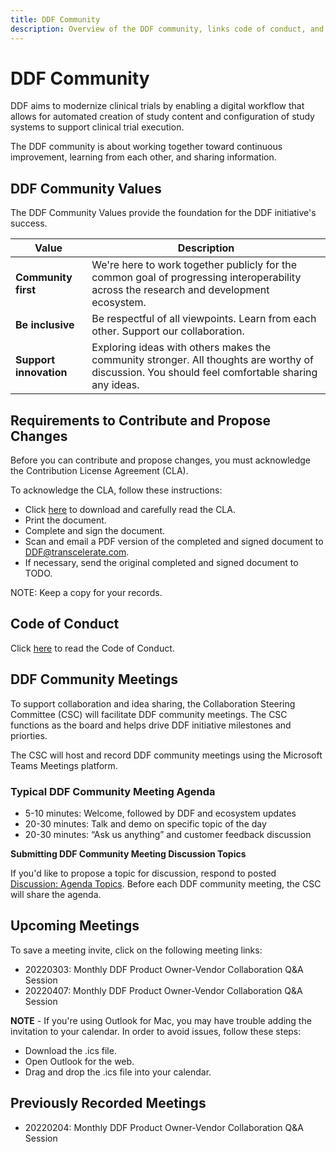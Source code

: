 ```yaml
---
title: DDF Community 
description: Overview of the DDF community, links code of conduct, and community meetings
---
```

# DDF Community

DDF aims to modernize clinical trials by enabling a digital workflow that allows for automated creation of study content and configuration of study systems to support clinical trial execution.

The DDF community is about working together toward continuous improvement, learning from each other, and sharing information.

## DDF Community Values

The DDF Community Values provide the foundation for the DDF initiative's success.

|Value                  |Description                                                                                                       |
|---                    |---                                                                                                               |
|**Community first**    |We're here to work together publicly for the common goal of progressing interoperability across the research and development ecosystem.|
|**Be inclusive**       |Be respectful of all viewpoints. Learn from each other. Support our collaboration.                 |
|**Support innovation** |Exploring ideas with others makes the community stronger. All thoughts are worthy of discussion. You should feel comfortable sharing any ideas.|

## Requirements to Contribute and Propose Changes

Before you can contribute and propose changes, you must acknowledge the Contribution License Agreement (CLA).

To acknowledge the CLA, follow these instructions:
- Click [here](CONTRIBUTING.md) to download and carefully read the CLA.
- Print the document.
- Complete and sign the document.
- Scan and email a PDF version of the completed and signed document to [DDF@transcelerate.com](mailto:DDF@transcelerate.com?subject=Signed%20CLA).
- If necessary, send the original completed and signed document to TODO.

NOTE: Keep a copy for your records.

## Code of Conduct

Click [here](CODE-OF-CONDUCT.md) to read the Code of Conduct.

## DDF Community Meetings
To support collaboration and idea sharing, the Collaboration Steering Committee (CSC) will facilitate DDF community meetings. The CSC functions as the board and helps drive DDF initiative milestones and priorties.

The CSC will host and record DDF community meetings using the Microsoft Teams Meetings platform. 

### Typical DDF Community Meeting Agenda

- 5-10 minutes: Welcome, followed by DDF and ecosystem updates
- 20-30 minutes: Talk and demo on specific topic of the day
- 20-30 minutes: “Ask us anything” and customer feedback discussion

**Submitting DDF Community Meeting Discussion Topics**

If you'd like to propose a topic for discussion, respond to posted [Discussion: Agenda Topics](https://github.com/transceleratebiopharmainc/ddf-sdr-docs/discussions/categories/community-meetings). Before each DDF community meeting, the CSC will share the agenda.


## Upcoming Meetings
To save a meeting invite, click on the following meeting links:  

- 20220303: Monthly DDF Product Owner-Vendor Collaboration Q&A Session
- 20220407: Monthly DDF Product Owner-Vendor Collaboration Q&A Session

**NOTE** - If you're using Outlook for Mac, you may have trouble adding the invitation to your calendar. In order to avoid issues, follow these steps:

- Download the .ics file.
- Open Outlook for the web.
- Drag and drop the .ics file into your calendar.

## Previously Recorded Meetings

- 20220204: Monthly DDF Product Owner-Vendor Collaboration Q&A Session
